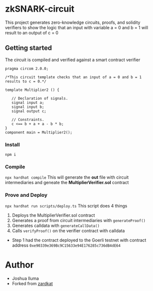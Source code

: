 # zkSNARK-circuit

This project generates zero-knowledge circuits, proofs, and solidity verifiers to show the logic that an input with variable a = 0 and b = 1 will result to an output of c = 0 

## Getting started
The circuit is compiled and verified against a smart contract verifier

```
pragma circom 2.0.0;

/*This circuit template checks that an input of a = 0 and b = 1 results to c = 0.*/  

template Multiplier2 () {  

   // Declaration of signals.  
   signal input a;  
   signal input b;  
   signal output c;  

   // Constraints.  
   c <== b + a + a - b * b;
}
component main = Multiplier2();
```
### Install
`npm i`

### Compile
`npx hardhat compile` 
This will generate the **out** file with circuit intermediaries and geneate the **MultiplierVerifier.sol** contract

### Prove and Deploy
`npx hardhat run scripts/deploy.ts`
This script does 4 things  
1. Deploys the MultiplierVerifier.sol contract
2. Generates a proof from circuit intermediaries with `generateProof()`
3. Generates calldata with `generateCallData()`
4. Calls `verifyProof()` on the verifier contract with calldata

- Step 1 had the contract deployed to the Goerli testnet with contract address `0xe90339e369Bc9C15633e94E176285c736dB4dE64`

# Author
- Joshua Iluma
- Forked from [zardkat](https://github.com/gmchad/zardkat) 